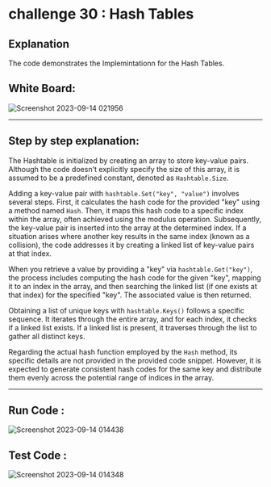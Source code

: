 ﻿# challenge 30 : Hash Tables
## Explanation
 The code demonstrates the Implemintationn for the Hash Tables.

 ## White Board:
![Screenshot 2023-09-14 021956](https://github.com/bashar-27/Algo-And-DataStructure/assets/83985765/c7ebad6e-63c0-4c76-b33f-bd643198512a)

 
 <hr>

## Step by step explanation:

The Hashtable is initialized by creating an array to store key-value pairs. Although the code doesn't explicitly specify the size of this array, it is assumed to be a predefined constant, denoted as `Hashtable.Size`.

Adding a key-value pair with `hashtable.Set("key", "value")` involves several steps. First, it calculates the hash code for the provided "key" using a method named `Hash`. Then, it maps this hash code to a specific index within the array, often achieved using the modulus operation. Subsequently, the key-value pair is inserted into the array at the determined index. If a situation arises where another key results in the same index (known as a collision), the code addresses it by creating a linked list of key-value pairs at that index.

When you retrieve a value by providing a "key" via `hashtable.Get("key")`, the process includes computing the hash code for the given "key", mapping it to an index in the array, and then searching the linked list (if one exists at that index) for the specified "key". The associated value is then returned.

Obtaining a list of unique keys with `hashtable.Keys()` follows a specific sequence. It iterates through the entire array, and for each index, it checks if a linked list exists. If a linked list is present, it traverses through the list to gather all distinct keys.

Regarding the actual hash function employed by the `Hash` method, its specific details are not provided in the provided code snippet. However, it is expected to generate consistent hash codes for the same key and distribute them evenly across the potential range of indices in the array.

<hr>

## Run Code :
![Screenshot 2023-09-14 014438](https://github.com/bashar-27/Algo-And-DataStructure/assets/83985765/89f99aeb-782f-4ae2-b884-96067eb2b0ea)


## Test Code :

![Screenshot 2023-09-14 014348](https://github.com/bashar-27/Algo-And-DataStructure/assets/83985765/04359589-0ab4-469d-b8b9-d75714d1cfe3)
